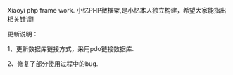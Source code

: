 Xiaoyi php frame work.
小忆PHP微框架,是小忆本人独立构建，希望大家能指出相关错误!

更新说明：

1、更新数据库链接方式，采用pdo链接数据库.

2、修复了部分使用过程中的bug.


